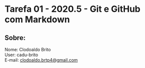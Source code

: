 # Tarefa 01 - 2020.5 - Git e GitHub com Markdown 
## Sobre:
Nome:  Clodoaldo Brito  
User: cadu-brito  
E-mail: clodoaldo.brtp4@gmail.com




